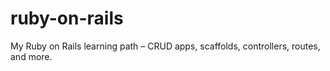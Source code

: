 # ruby-on-rails
My Ruby on Rails learning path – CRUD apps, scaffolds, controllers, routes, and more.
